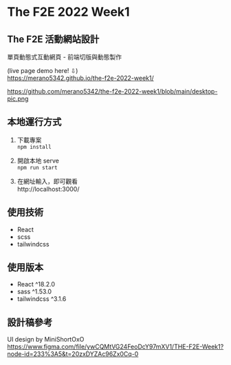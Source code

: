 # The F2E 2022 Week1


## The F2E 活動網站設計
單頁動態式互動網頁 - 前端切版與動態製作

(live page demo here! ⇩)  
https://merano5342.github.io/the-f2e-2022-week1/  

https://github.com/merano5342/the-f2e-2022-week1/blob/main/desktop-pic.png

## 本地運行方式
1. 下載專案  
`npm install`

2. 開啟本地 serve  
`npm run start`

3. 在網址輸入，即可觀看  
http://localhost:3000/



## 使用技術
- React
- scss 
- tailwindcss

## 使用版本
- React ^18.2.0
- sass ^1.53.0
- tailwindcss ^3.1.6

## 設計稿參考
UI design by MiniShortOxO  
https://www.figma.com/file/ywCQMtVG24FeoDcY97mXV1/THE-F2E-Week1?node-id=233%3A5&t=20zxDYZAc96Zx0Cq-0
